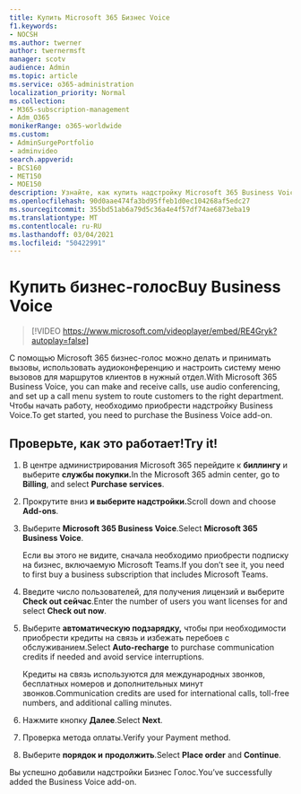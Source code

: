 ```yaml
---
title: Купить Microsoft 365 Бизнес Voice
f1.keywords:
- NOCSH
ms.author: twerner
author: twernermsft
manager: scotv
audience: Admin
ms.topic: article
ms.service: o365-administration
localization_priority: Normal
ms.collection:
- M365-subscription-management
- Adm_O365
monikerRange: o365-worldwide
ms.custom:
- AdminSurgePortfolio
- adminvideo
search.appverid:
- BCS160
- MET150
- MOE150
description: Узнайте, как купить надстройку Microsoft 365 Business Voice.
ms.openlocfilehash: 90d0aae474fa3bd95ffeb1d0ec104268af5edc27
ms.sourcegitcommit: 355bd51ab6a79d5c36a4e4f57df74ae6873eba19
ms.translationtype: MT
ms.contentlocale: ru-RU
ms.lasthandoff: 03/04/2021
ms.locfileid: "50422991"
---
```

# <a name="buy-business-voice"></a><span data-ttu-id="14a9a-103">Купить бизнес-голос</span><span class="sxs-lookup"><span data-stu-id="14a9a-103">Buy Business Voice</span></span>

> [!VIDEO https://www.microsoft.com/videoplayer/embed/RE4Gryk?autoplay=false]

<span data-ttu-id="14a9a-104">С помощью Microsoft 365 бизнес-голос можно делать и принимать вызовы, использовать аудиоконференцию и настроить систему меню вызовов для маршрутов клиентов в нужный отдел.</span><span class="sxs-lookup"><span data-stu-id="14a9a-104">With Microsoft 365 Business Voice, you can make and receive calls, use audio conferencing, and set up a call menu system to route customers to the right department.</span></span> <span data-ttu-id="14a9a-105">Чтобы начать работу, необходимо приобрести надстройку Business Voice.</span><span class="sxs-lookup"><span data-stu-id="14a9a-105">To get started, you need to purchase the Business Voice add-on.</span></span>

## <a name="try-it"></a><span data-ttu-id="14a9a-106">Проверьте, как это работает!</span><span class="sxs-lookup"><span data-stu-id="14a9a-106">Try it!</span></span>

1. <span data-ttu-id="14a9a-107">В центре администрирования Microsoft 365 перейдите к **биллингу** и выберите **службы покупки.**</span><span class="sxs-lookup"><span data-stu-id="14a9a-107">In the Microsoft 365 admin center, go to **Billing**, and select **Purchase services**.</span></span>
1. <span data-ttu-id="14a9a-108">Прокрутите вниз **и выберите надстройки.**</span><span class="sxs-lookup"><span data-stu-id="14a9a-108">Scroll down and choose **Add-ons**.</span></span> 
1. <span data-ttu-id="14a9a-109">Выберите **Microsoft 365 Business Voice**.</span><span class="sxs-lookup"><span data-stu-id="14a9a-109">Select **Microsoft 365 Business Voice**.</span></span>

    <span data-ttu-id="14a9a-110">Если вы этого не видите, сначала необходимо приобрести подписку на бизнес, включаемую Microsoft Teams.</span><span class="sxs-lookup"><span data-stu-id="14a9a-110">If you don’t see it, you need to first buy a business subscription that includes Microsoft Teams.</span></span>
1. <span data-ttu-id="14a9a-111">Введите число пользователей, для получения лицензий и выберите **Check out сейчас**.</span><span class="sxs-lookup"><span data-stu-id="14a9a-111">Enter the number of users you want licenses for and select **Check out now**.</span></span>
1. <span data-ttu-id="14a9a-112">Выберите **автоматическую подзарядку,** чтобы при необходимости приобрести кредиты на связь и избежать перебоев с обслуживанием.</span><span class="sxs-lookup"><span data-stu-id="14a9a-112">Select **Auto-recharge** to purchase communication credits if needed and avoid service interruptions.</span></span>

    <span data-ttu-id="14a9a-113">Кредиты на связь используются для международных звонков, бесплатных номеров и дополнительных минут звонков.</span><span class="sxs-lookup"><span data-stu-id="14a9a-113">Communication credits are used for international calls, toll-free numbers, and additional calling minutes.</span></span>
1. <span data-ttu-id="14a9a-114">Нажмите кнопку **Далее**.</span><span class="sxs-lookup"><span data-stu-id="14a9a-114">Select **Next**.</span></span>
1. <span data-ttu-id="14a9a-115">Проверка метода оплаты.</span><span class="sxs-lookup"><span data-stu-id="14a9a-115">Verify your Payment method.</span></span>
1. <span data-ttu-id="14a9a-116">Выберите **порядок и** **продолжить**.</span><span class="sxs-lookup"><span data-stu-id="14a9a-116">Select **Place order** and **Continue**.</span></span>

<span data-ttu-id="14a9a-117">Вы успешно добавили надстройки Бизнес Голос.</span><span class="sxs-lookup"><span data-stu-id="14a9a-117">You’ve successfully added the Business Voice add-on.</span></span>